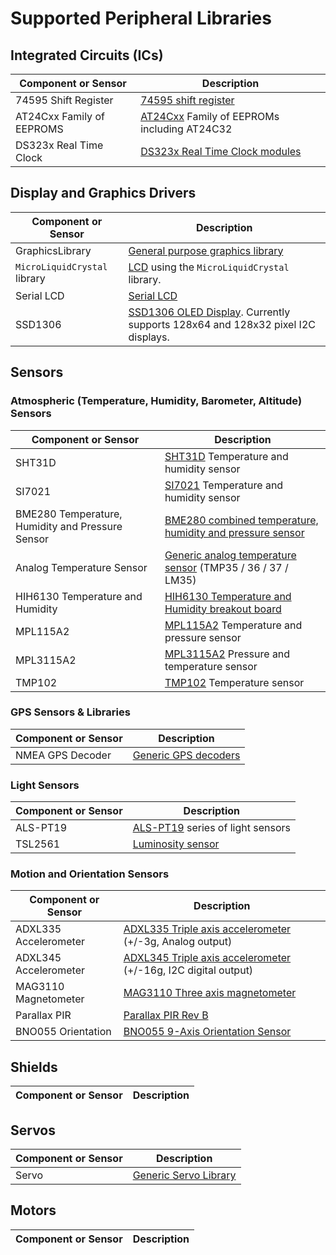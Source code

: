 # Supported Peripheral Libraries


## Integrated Circuits (ICs)

| Component or Sensor       | Description                         |
|---------------------------|-------------------------------------|
| 74595 Shift Register      | [74595 shift register](/Source/Peripheral_Libs/ICs.74595) |
| AT24Cxx Family of EEPROMS | [AT24Cxx](/Source/Peripheral_Libs/ICs.EEPROM.AT24Cxx) Family of EEPROMs including AT24C32 |
| DS323x Real Time Clock    | [DS323x Real Time Clock modules](/Source/Peripheral_Libs/RTCs.DS323x) |

## Display and Graphics Drivers

| Component or Sensor       | Description                         |
|---------------------------|-------------------------------------|
| GraphicsLibrary | [General purpose graphics library](/Source/Peripheral_Libs/Displays.GraphicsLibrary) |
| `MicroLiquidCrystal` library | [LCD](/Source/Peripheral_Libs/Displays.MicroLiquidCrystal) using the `MicroLiquidCrystal` library. |
| Serial LCD                | [Serial LCD](/Source/Peripheral_Libs/Displays.SerialLCD) |
| SSD1306                   | [SSD1306 OLED Display](/Source/Peripheral_Libs/Displays.SSD1306).  Currently supports 128x64 and 128x32 pixel I2C displays. |

## Sensors

### Atmospheric (Temperature, Humidity, Barometer, Altitude) Sensors

| Component or Sensor       | Description                         |
|---------------------------|-------------------------------------|
| SHT31D                    | [SHT31D](/Source/Peripheral_Libs/Sensors.Atmospheric.SHT31D) Temperature and humidity sensor |
| SI7021                    | [SI7021](/Source/Peripheral_Libs/Sensors.Atmospheric.SI7021) Temperature and humidity sensor |
| BME280 Temperature, Humidity and Pressure Sensor | [BME280 combined temperature, humidity and pressure sensor](/Source/Peripheral_Libs/Sensors.Atmospheric.BME280) |
| Analog Temperature Sensor | [Generic analog temperature sensor](/Source/Peripheral_Libs/Sensors.Temperature.Analog) (TMP35 / 36 / 37 / LM35)|
| HIH6130 Temperature and Humidity | [HIH6130 Temperature and Humidity breakout board](/Source/Peripheral_Libs/Sensors.Atmospheric.HIH6130) |
| MPL115A2                  | [MPL115A2](/Source/Peripheral_Libs/Sensors.Barometric.MPL115A2) Temperature and pressure sensor |
| MPL3115A2                 | [MPL3115A2](/Source/Peripheral_Libs/Sensors.Barometric.MPL3115A2) Pressure and temperature sensor |
| TMP102                    | [TMP102](/Source/Peripheral_Libs/Sensors.Temperature.TMP102) Temperature sensor |

### GPS Sensors & Libraries

| Component or Sensor       | Description                         |
|---------------------------|-------------------------------------|
| NMEA GPS Decoder          | [Generic GPS decoders](/Source/Peripheral_Libs/Sensors.GPS.NMEA) |

### Light Sensors

| Component or Sensor       | Description                         |
|---------------------------|-------------------------------------|
| ALS-PT19                  | [ALS-PT19](/Source/Peripheral_Libs/Sensors.Light.ALSPT19315C) series of light sensors |
| TSL2561                   | [Luminosity sensor](/Source/Peripheral_Libs/Sensors.Light.TSL2561) |

### Motion and Orientation Sensors

| Component or Sensor       | Description                         |
|---------------------------|-------------------------------------|
| ADXL335 Accelerometer     | [ADXL335 Triple axis accelerometer](/Source/Peripheral_Libs/Sensors.Motion.ADXL335) (+/-3g, Analog output) |
| ADXL345 Accelerometer     | [ADXL345 Triple axis accelerometer](/Source/Peripheral_Libs/Sensors.Motion.ADXL345) (+/-16g, I2C digital output) |
| MAG3110 Magnetometer      | [MAG3110 Three axis magnetometer](/Source/Peripheral_Libs/Sensors.Motion.MAG3110) |
| Parallax PIR              | [Parallax PIR Rev B](/Source/Peripheral_Libs/Sensors.Motion.ParallaxPIR) |
| BNO055 Orientation        | [BNO055 9-Axis Orientation Sensor](/Source/Peripheral_Libs/Sensors.Motion.BNO055) |


## Shields

| Component or Sensor       | Description                         |
|---------------------------|-------------------------------------|

## Servos

| Component or Sensor       | Description                         |
|---------------------------|-------------------------------------|
| Servo                     | [Generic Servo Library](/Source/Peripheral_Libs/Servos.Servo) |

## Motors

| Component or Sensor       | Description                         |
|---------------------------|-------------------------------------|

